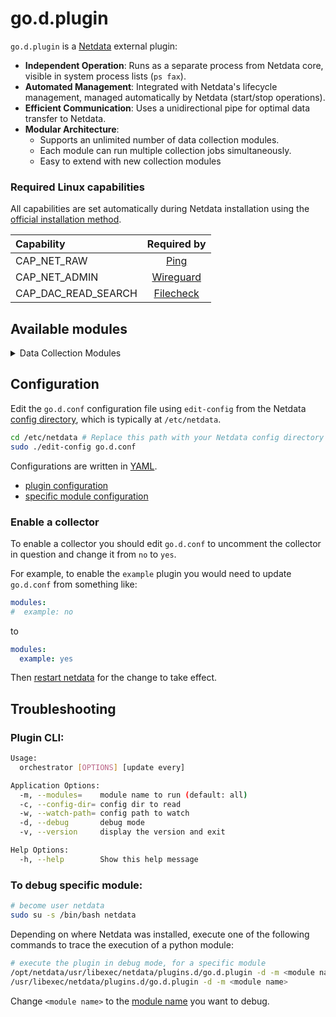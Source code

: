 # go.d.plugin

`go.d.plugin` is a [Netdata](https://github.com/netdata/netdata) external plugin:

- **Independent Operation**: Runs as a separate process from Netdata core, visible in system process lists (`ps fax`).
- **Automated Management**: Integrated with Netdata's lifecycle management, managed automatically by Netdata (start/stop operations).
- **Efficient Communication**: Uses a unidirectional pipe for optimal data transfer to Netdata.
- **Modular Architecture**:
    - Supports an unlimited number of data collection modules.
    - Each module can run multiple collection jobs simultaneously.
    - Easy to extend with new collection modules

### Required Linux capabilities

All capabilities are set automatically during Netdata installation using the [official installation method](/packaging/installer/methods/kickstart.md).

| Capability          |                                                Required by                                                |
|:--------------------|:---------------------------------------------------------------------------------------------------------:|
| CAP_NET_RAW         |      [Ping](https://github.com/netdata/netdata/tree/master/src/go/plugin/go.d/collector/ping#readme)      |
| CAP_NET_ADMIN       | [Wireguard](https://github.com/netdata/netdata/tree/master/src/go/plugin/go.d/collector/wireguard#readme) |
| CAP_DAC_READ_SEARCH | [Filecheck](https://github.com/netdata/netdata/tree/master/src/go/plugin/go.d/collector/filecheck#readme) |

## Available modules

<details>
<summary>Data Collection Modules</summary>

| Name                                                                                                                 |           Monitors            |
|:---------------------------------------------------------------------------------------------------------------------|:-----------------------------:|
| [adaptec_raid](https://github.com/netdata/netdata/tree/master/src/go/plugin/go.d/collector/adaptecraid)              |     Adaptec Hardware RAID     |
| [activemq](https://github.com/netdata/netdata/tree/master/src/go/plugin/go.d/collector/activemq)                     |           ActiveMQ            |
| [ap](https://github.com/netdata/netdata/tree/master/src/go/plugin/go.d/collector/ap)                                 |          Wireless AP          |
| [apache](https://github.com/netdata/netdata/tree/master/src/go/plugin/go.d/collector/apache)                         |            Apache             |
| [apcupsd](https://github.com/netdata/netdata/tree/master/src/go/plugin/go.d/collector/apcupsd)                       |           UPS (APC)           |
| [beanstalk](https://github.com/netdata/netdata/tree/master/src/go/plugin/go.d/collector/beanstalk)                   |           Beanstalk           |
| [bind](https://github.com/netdata/netdata/tree/master/src/go/plugin/go.d/collector/bind)                             |           ISC Bind            |
| [boinc](https://github.com/netdata/netdata/tree/master/src/go/plugin/go.d/collector/boinc)                           |             BOINC             |
| [cassandra](https://github.com/netdata/netdata/tree/master/src/go/plugin/go.d/collector/cassandra)                   |           Cassandra           |
| [ceph](https://github.com/netdata/netdata/tree/master/src/go/plugin/go.d/collector/ceph)                             |             Ceph              |
| [chrony](https://github.com/netdata/netdata/tree/master/src/go/plugin/go.d/collector/chrony)                         |            Chrony             |
| [clickhouse](https://github.com/netdata/netdata/tree/master/src/go/plugin/go.d/collector/clickhouse)                 |          ClickHouse           |
| [cockroachdb](https://github.com/netdata/netdata/tree/master/src/go/plugin/go.d/collector/cockroachdb)               |          CockroachDB          |
| [consul](https://github.com/netdata/netdata/tree/master/src/go/plugin/go.d/collector/consul)                         |            Consul             |
| [coredns](https://github.com/netdata/netdata/tree/master/src/go/plugin/go.d/collector/coredns)                       |            CoreDNS            |
| [couchbase](https://github.com/netdata/netdata/tree/master/src/go/plugin/go.d/collector/couchbase)                   |           Couchbase           |
| [couchdb](https://github.com/netdata/netdata/tree/master/src/go/plugin/go.d/collector/couchdb)                       |            CouchDB            |
| [dmcache](https://github.com/netdata/netdata/tree/master/src/go/plugin/go.d/collector/dmcache)                       |            DMCache            |
| [dnsdist](https://github.com/netdata/netdata/tree/master/src/go/plugin/go.d/collector/dnsdist)                       |            Dnsdist            |
| [dnsmasq](https://github.com/netdata/netdata/tree/master/src/go/plugin/go.d/collector/dnsmasq)                       |     Dnsmasq DNS Forwarder     |
| [dnsmasq_dhcp](https://github.com/netdata/netdata/tree/master/src/go/plugin/go.d/collector/dnsmasq_dhcp)             |         Dnsmasq DHCP          |
| [dns_query](https://github.com/netdata/netdata/tree/master/src/go/plugin/go.d/collector/dnsquery)                    |         DNS Query RTT         |
| [docker](https://github.com/netdata/netdata/tree/master/src/go/plugin/go.d/collector/docker)                         |         Docker Engine         |
| [docker_engine](https://github.com/netdata/netdata/tree/master/src/go/plugin/go.d/collector/docker_engine)           |         Docker Engine         |
| [dockerhub](https://github.com/netdata/netdata/tree/master/src/go/plugin/go.d/collector/dockerhub)                   |          Docker Hub           |
| [dovecot](https://github.com/netdata/netdata/tree/master/src/go/plugin/go.d/collector/dovecot)                       |            Dovecot            |
| [elasticsearch](https://github.com/netdata/netdata/tree/master/src/go/plugin/go.d/collector/elasticsearch)           |   Elasticsearch/OpenSearch    |
| [envoy](https://github.com/netdata/netdata/tree/master/src/go/plugin/go.d/collector/envoy)                           |             Envoy             |
| [exim](https://github.com/netdata/netdata/tree/master/src/go/plugin/go.d/collector/exim)                             |             Exim              |
| [fail2ban](https://github.com/netdata/netdata/tree/master/src/go/plugin/go.d/collector/fail2ban)                     |        Fail2Ban Jails         |
| [filecheck](https://github.com/netdata/netdata/tree/master/src/go/plugin/go.d/collector/filecheck)                   |     Files and Directories     |
| [fluentd](https://github.com/netdata/netdata/tree/master/src/go/plugin/go.d/collector/fluentd)                       |            Fluentd            |
| [freeradius](https://github.com/netdata/netdata/tree/master/src/go/plugin/go.d/collector/freeradius)                 |          FreeRADIUS           |
| [gearman](https://github.com/netdata/netdata/tree/master/src/go/plugin/go.d/collector/gearman)                       |            Gearman            |
| [haproxy](https://github.com/netdata/netdata/tree/master/src/go/plugin/go.d/collector/haproxy)                       |            HAProxy            |
| [hddtemp](https://github.com/netdata/netdata/tree/master/src/go/plugin/go.d/collector/hddtemp)                       |       Disks temperature       |
| [hdfs](https://github.com/netdata/netdata/tree/master/src/go/plugin/go.d/collector/hdfs)                             |             HDFS              |
| [hpssa](https://github.com/netdata/netdata/tree/master/src/go/plugin/go.d/collector/hpssa)                           |        HPE Smart Array        |
| [httpcheck](https://github.com/netdata/netdata/tree/master/src/go/plugin/go.d/collector/httpcheck)                   |       Any HTTP Endpoint       |
| [icecast](https://github.com/netdata/netdata/tree/master/src/go/plugin/go.d/collector/icecast)                       |            Icecast            |
| [intelgpu](https://github.com/netdata/netdata/tree/master/src/go/plugin/go.d/collector/intelgpu)                     |     Intel integrated GPU      |
| [ipfs](https://github.com/netdata/netdata/tree/master/src/go/plugin/go.d/collector/ipfs)                             |             IPFS              |
| [isc_dhcpd](https://github.com/netdata/netdata/tree/master/src/go/plugin/go.d/collector/isc_dhcpd)                   |           ISC DHCP            |
| [k8s_kubelet](https://github.com/netdata/netdata/tree/master/src/go/plugin/go.d/collector/k8s_kubelet)               |            Kubelet            |
| [k8s_kubeproxy](https://github.com/netdata/netdata/tree/master/src/go/plugin/go.d/collector/k8s_kubeproxy)           |          Kube-proxy           |
| [k8s_state](https://github.com/netdata/netdata/tree/master/src/go/plugin/go.d/collector/k8s_state)                   |   Kubernetes cluster state    |
| [lighttpd](https://github.com/netdata/netdata/tree/master/src/go/plugin/go.d/collector/lighttpd)                     |           Lighttpd            |
| [litespeed](https://github.com/netdata/netdata/tree/master/src/go/plugin/go.d/collector/litespeed)                   |           Litespeed           |
| [logind](https://github.com/netdata/netdata/tree/master/src/go/plugin/go.d/collector/logind)                         |        systemd-logind         |
| [logstash](https://github.com/netdata/netdata/tree/master/src/go/plugin/go.d/collector/logstash)                     |           Logstash            |
| [lvm](https://github.com/netdata/netdata/tree/master/src/go/plugin/go.d/collector/lvm)                               |      LVM logical volumes      |
| [maxscale](https://github.com/netdata/netdata/tree/master/src/go/plugin/go.d/collector/maxscale)                     |           MaxScale            |
| [megacli](https://github.com/netdata/netdata/tree/master/src/go/plugin/go.d/collector/megacli)                       |     MegaCli Hardware Raid     |
| [memcached](https://github.com/netdata/netdata/tree/master/src/go/plugin/go.d/collector/memcached)                   |           Memcached           |
| [mongoDB](https://github.com/netdata/netdata/tree/master/src/go/plugin/go.d/collector/mongodb)                       |            MongoDB            |
| [monit](https://github.com/netdata/netdata/tree/master/src/go/plugin/go.d/collector/monit)                           |             Monit             |
| [mysql](https://github.com/netdata/netdata/tree/master/src/go/plugin/go.d/collector/mysql)                           |             MySQL             |
| [nats](https://github.com/netdata/netdata/tree/master/src/go/plugin/go.d/collector/nats)                             |             NATS              |
| [nginx](https://github.com/netdata/netdata/tree/master/src/go/plugin/go.d/collector/nginx)                           |             NGINX             |
| [nginxplus](https://github.com/netdata/netdata/tree/master/src/go/plugin/go.d/collector/nginxplus)                   |          NGINX Plus           |
| [nginxunit](https://github.com/netdata/netdata/tree/master/src/go/plugin/go.d/collector/nginxunit)                   |          NGINX Unit           |
| [nginxvts](https://github.com/netdata/netdata/tree/master/src/go/plugin/go.d/collector/nginxvts)                     |           NGINX VTS           |
| [nsd](https://github.com/netdata/netdata/tree/master/src/go/plugin/go.d/collector/nsd)                               |       NSD (NLnet Labs)        |
| [ntpd](https://github.com/netdata/netdata/tree/master/src/go/plugin/go.d/collector/ntpd)                             |          NTP daemon           |
| [nvidia_smi](https://github.com/netdata/netdata/tree/master/src/go/plugin/go.d/collector/nvidia_smi)                 |          Nvidia SMI           |
| [nvme](https://github.com/netdata/netdata/tree/master/src/go/plugin/go.d/collector/nvme)                             |         NVMe devices          |
| [openldap](https://github.com/netdata/netdata/tree/master/src/go/plugin/go.d/collector/openldap)                     |           OpenLDAP            |
| [openvpn](https://github.com/netdata/netdata/tree/master/src/go/plugin/go.d/collector/openvpn)                       |            OpenVPN            |
| [openvpn_status_log](https://github.com/netdata/netdata/tree/master/src/go/plugin/go.d/collector/openvpn_status_log) |            OpenVPN            |
| [pgbouncer](https://github.com/netdata/netdata/tree/master/src/go/plugin/go.d/collector/pgbouncer)                   |           PgBouncer           |
| [oracledb](https://github.com/netdata/netdata/tree/master/src/go/plugin/go.d/collector/oracledb)                     |           Oracle DB           |
| [phpdaemon](https://github.com/netdata/netdata/tree/master/src/go/plugin/go.d/collector/phpdaemon)                   |           phpDaemon           |
| [phpfpm](https://github.com/netdata/netdata/tree/master/src/go/plugin/go.d/collector/phpfpm)                         |            PHP-FPM            |
| [pihole](https://github.com/netdata/netdata/tree/master/src/go/plugin/go.d/collector/pihole)                         |            Pi-hole            |
| [pika](https://github.com/netdata/netdata/tree/master/src/go/plugin/go.d/collector/pika)                             |             Pika              |
| [ping](https://github.com/netdata/netdata/tree/master/src/go/plugin/go.d/collector/ping)                             |       Any network host        |
| [prometheus](https://github.com/netdata/netdata/tree/master/src/go/plugin/go.d/collector/prometheus)                 |    Any Prometheus Endpoint    |
| [portcheck](https://github.com/netdata/netdata/tree/master/src/go/plugin/go.d/collector/portcheck)                   |       Any TCP Endpoint        |
| [postgres](https://github.com/netdata/netdata/tree/master/src/go/plugin/go.d/collector/postgres)                     |          PostgreSQL           |
| [postfix](https://github.com/netdata/netdata/tree/master/src/go/plugin/go.d/collector/postfix)                       |            Postfix            |
| [powerdns](https://github.com/netdata/netdata/tree/master/src/go/plugin/go.d/collector/powerdns)                     | PowerDNS Authoritative Server |
| [powerdns_recursor](https://github.com/netdata/netdata/tree/master/src/go/plugin/go.d/collector/powerdns_recursor)   |       PowerDNS Recursor       |
| [proxysql](https://github.com/netdata/netdata/tree/master/src/go/plugin/go.d/collector/proxysql)                     |           ProxySQL            |
| [pulsar](https://github.com/netdata/netdata/tree/master/src/go/plugin/go.d/collector/pulsar)                         |         Apache Pulsar         |
| [puppet](https://github.com/netdata/netdata/tree/master/src/go/plugin/go.d/collector/puppet)                         |            Puppet             |
| [rabbitmq](https://github.com/netdata/netdata/tree/master/src/go/plugin/go.d/collector/rabbitmq)                     |           RabbitMQ            |
| [redis](https://github.com/netdata/netdata/tree/master/src/go/plugin/go.d/collector/redis)                           |             Redis             |
| [rethinkdb](https://github.com/netdata/netdata/tree/master/src/go/plugin/go.d/collector/rethinkdb)                   |           RethinkDB           |
| [riakkv](https://github.com/netdata/netdata/tree/master/src/go/plugin/go.d/collector/riakkv)                         |            Riak KV            |
| [rspamd](https://github.com/netdata/netdata/tree/master/src/go/plugin/go.d/collector/rspamd)                         |            Rspamd             |
| [samba](https://github.com/netdata/netdata/tree/master/src/go/plugin/go.d/collector/samba)                           |             Samba             |
| [scaleio](https://github.com/netdata/netdata/tree/master/src/go/plugin/go.d/collector/scaleio)                       |       Dell EMC ScaleIO        |
| [sensors](https://github.com/netdata/netdata/tree/master/src/go/plugin/go.d/collector/sensors)                       |       Hardware Sensors        |
| [SNMP](https://github.com/netdata/netdata/blob/master/src/go/plugin/go.d/collector/snmp)                             |             SNMP              |
| [squid](https://github.com/netdata/netdata/tree/master/src/go/plugin/go.d/collector/squid)                           |             Squid             |
| [squidlog](https://github.com/netdata/netdata/tree/master/src/go/plugin/go.d/collector/squidlog)                     |             Squid             |
| [smartctl](https://github.com/netdata/netdata/tree/master/src/go/plugin/go.d/collector/smartctl)                     |   S.M.A.R.T Storage Devices   |
| [spigotmc](https://github.com/netdata/netdata/tree/master/src/go/plugin/go.d/collector/spigotmc)                     |           SpigotMC            |
| [storcli](https://github.com/netdata/netdata/tree/master/src/go/plugin/go.d/collector/storcli)                       |    Broadcom Hardware RAID     |
| [supervisord](https://github.com/netdata/netdata/tree/master/src/go/plugin/go.d/collector/supervisord)               |          Supervisor           |
| [systemdunits](https://github.com/netdata/netdata/tree/master/src/go/plugin/go.d/collector/systemdunits)             |      Systemd unit state       |
| [tengine](https://github.com/netdata/netdata/tree/master/src/go/plugin/go.d/collector/tengine)                       |            Tengine            |
| [tomcat](https://github.com/netdata/netdata/tree/master/src/go/plugin/go.d/collector/tomcat)                         |            Tomcat             |
| [tor](https://github.com/netdata/netdata/tree/master/src/go/plugin/go.d/collector/tor)                               |              Tor              |
| [traefik](https://github.com/netdata/netdata/tree/master/src/go/plugin/go.d/collector/traefik)                       |            Traefik            |
| [typesense](https://github.com/netdata/netdata/tree/master/src/go/plugin/go.d/collector/typesense)                   |           Typesense           |
| [unbound](https://github.com/netdata/netdata/tree/master/src/go/plugin/go.d/collector/unbound)                       |            Unbound            |
| [upsd](https://github.com/netdata/netdata/tree/master/src/go/plugin/go.d/collector/upsd)                             |          UPSd (Nut)           |
| [uwsgi](https://github.com/netdata/netdata/tree/master/src/go/plugin/go.d/collector/uwsgi)                           |             uWSGI             |
| [varnish](https://github.com/netdata/netdata/tree/master/src/go/plugin/go.d/collector/varnish)                       |            Varnish            |
| [vcsa](https://github.com/netdata/netdata/tree/master/src/go/plugin/go.d/collector/vcsa)                             |   vCenter Server Appliance    |
| [vernemq](https://github.com/netdata/netdata/tree/master/src/go/plugin/go.d/collector/vernemq)                       |            VerneMQ            |
| [vsphere](https://github.com/netdata/netdata/tree/master/src/go/plugin/go.d/collector/vsphere)                       |     VMware vCenter Server     |
| [w1sensor](https://github.com/netdata/netdata/tree/master/src/go/plugin/go.d/collector/w1sensor)                     |        1-Wire Sensors         |
| [web_log](https://github.com/netdata/netdata/tree/master/src/go/plugin/go.d/collector/weblog)                        |         Apache/NGINX          |
| [wireguard](https://github.com/netdata/netdata/tree/master/src/go/plugin/go.d/collector/wireguard)                   |           WireGuard           |
| [whoisquery](https://github.com/netdata/netdata/tree/master/src/go/plugin/go.d/collector/whoisquery)                 |         Domain Expiry         |
| [x509check](https://github.com/netdata/netdata/tree/master/src/go/plugin/go.d/collector/x509check)                   |     Digital Certificates      |
| [yugabytedb](https://github.com/netdata/netdata/tree/master/src/go/plugin/go.d/collector/yugabytedb)                 |          YugabyteDB           |
| [zfspool](https://github.com/netdata/netdata/tree/master/src/go/plugin/go.d/collector/zfspool)                       |           ZFS Pools           |
| [zookeeper](https://github.com/netdata/netdata/tree/master/src/go/plugin/go.d/collector/zookeeper)                   |           ZooKeeper           |

</details>

## Configuration

Edit the `go.d.conf` configuration file using `edit-config` from the
Netdata [config directory](/docs/netdata-agent/configuration/README.md#the-netdata-config-directory),
which is typically at `/etc/netdata`.

```bash
cd /etc/netdata # Replace this path with your Netdata config directory
sudo ./edit-config go.d.conf
```

Configurations are written in [YAML](http://yaml.org/).

- [plugin configuration](https://github.com/netdata/netdata/blob/master/src/go/plugin/go.d/config/go.d.conf)
- [specific module configuration](https://github.com/netdata/netdata/tree/master/src/go/plugin/go.d/config/go.d)

### Enable a collector

To enable a collector you should edit `go.d.conf` to uncomment the collector in question and change it from `no`
to `yes`.

For example, to enable the `example` plugin you would need to update `go.d.conf` from something like:

```yaml
modules:
#  example: no 
```

to

```yaml
modules:
  example: yes
```

Then [restart netdata](/docs/netdata-agent/start-stop-restart.md) for the change to take effect.

## Troubleshooting

### Plugin CLI:

```sh
Usage:
  orchestrator [OPTIONS] [update every]

Application Options:
  -m, --modules=    module name to run (default: all)
  -c, --config-dir= config dir to read
  -w, --watch-path= config path to watch
  -d, --debug       debug mode
  -v, --version     display the version and exit

Help Options:
  -h, --help        Show this help message
```

### To debug specific module:

```bash
# become user netdata
sudo su -s /bin/bash netdata
```

Depending on where Netdata was installed, execute one of the following commands to trace the execution of a python module:

```bash
# execute the plugin in debug mode, for a specific module
/opt/netdata/usr/libexec/netdata/plugins.d/go.d.plugin -d -m <module name>
/usr/libexec/netdata/plugins.d/go.d.plugin -d -m <module name>
```

Change `<module name>` to the [module name](#available-modules) you want to debug.
